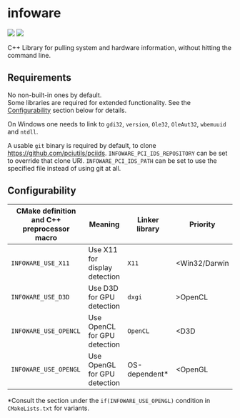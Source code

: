 <p>
	<h1>infoware</h1>
	<a href="LICENSE"><img src="https://img.shields.io/badge/license-CC0-green.svg?style=flat"/></a>
	<a href="https://github.com/ThePhD/infoware/actions/workflows/ci.yml"><img src="https://github.com/ThePhD/infoware/actions/workflows/ci.yml/badge.svg"/></a>
</p>


C++ Library for pulling system and hardware information, without hitting the command line.


## Requirements
No non-built-in ones by default.<br />
Some libraries are required for extended functionality. See the [Configurability](#configurability) section below for details.

On Windows one needs to link to `gdi32`, `version`, `Ole32`, `OleAut32`, `wbemuuid` and `ntdll`.

A usable `git` binary is required by default, to clone https://github.com/pciutils/pciids.
	`INFOWARE_PCI_IDS_REPOSITORY` can be set to override that clone URI.
	`INFOWARE_PCI_IDS_PATH` can be set to use the specified file instead of using git at all.

## Configurability
|CMake definition and C++ preprocessor macro|              Meaning              |Linker library|    Priority   |
|-------------------------------------------|-----------------------------------|--------------|---------------|
|             `INFOWARE_USE_X11`            |   Use X11 for display detection   |     `X11`    | <Win32/Darwin |
|             `INFOWARE_USE_D3D`            |      Use D3D for GPU detection    |    `dxgi`    |     >OpenCL   |
|            `INFOWARE_USE_OPENCL`          |    Use OpenCL for GPU detection   |   `OpenCL`   |      <D3D     |
|            `INFOWARE_USE_OPENGL`          |    Use OpenGL for GPU detection   |OS-dependent\*|     <OpenGL   |


\*Consult the section under the `if(INFOWARE_USE_OPENGL)` condition in `CMakeLists.txt` for variants.
